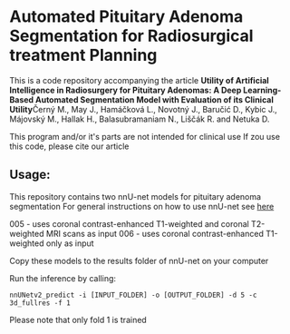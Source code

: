 # Automated Pituitary Adenoma Segmentation for Radiosurgical treatment Planning
This is a code repository accompanying the article **Utility of Artificial Intelligence in Radiosurgery for Pituitary Adenomas: A Deep Learning-Based Automated Segmentation Model with Evaluation of its Clinical Utility**Černý M., May J., Hamáčková L., Novotný J., Baručić D., Kybic J., Májovský M., Hallak H., Balasubramaniam N., Liščák R. and Netuka D.

This program and/or it's parts are not intended for clinical use
If zou use this code, please cite our article

## Usage:

This repository contains two nnU-net models for pituitary adenoma segmentation
For general instructions on how to use nnU-net see [here](https://github.com/MIC-DKFZ/nnUNet)

005 - uses coronal contrast-enhanced T1-weighted and coronal T2-weighted MRI scans as input
006 - uses coronal contrast-enhanced T1-weighted only as input

Copy these models to the results folder of nnU-net on your computer

Run the inference by calling:

```
nnUNetv2_predict -i [INPUT_FOLDER] -o [OUTPUT_FOLDER] -d 5 -c 3d_fullres -f 1
```

Please note that only fold 1 is trained